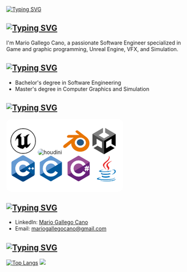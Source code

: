 [![Typing SVG](https://readme-typing-svg.demolab.com?font=Fira+Code&size=40&pause=1000&width=435&lines=Hi+there!+)](https://git.io/typing-svg)

[![Typing SVG](https://readme-typing-svg.demolab.com?font=Fira+Code&size=30&pause=1000&width=435&lines=I'm+Mario+%F0%9F%98%8E)](https://git.io/typing-svg)
---

I'm Mario Gallego Cano, a passionate Software Engineer specialized in Game and graphic programming, Unreal Engine, VFX, and Simulation.


[![Typing SVG](https://readme-typing-svg.demolab.com?font=Fira+Code&pause=1000&width=435&lines=%F0%9F%8E%93+Education)](https://git.io/typing-svg)
---
- Bachelor's degree in Software Engineering
- Master's degree in Computer Graphics and Simulation


[![Typing SVG](https://readme-typing-svg.demolab.com?font=Fira+Code&pause=1000&width=435&lines=%E2%9A%99%EF%B8%8F+Skills+and+Technologies)](https://git.io/typing-svg)
---
<div style="background-color: white; border-radius: 15px; padding: 10px; display: inline-block;">
  <p align="left">
    <img src="https://raw.githubusercontent.com/devicons/devicon/master/icons/unrealengine/unrealengine-original.svg" alt="unreal" width="70" height="70" style="border-radius: 10px;"/>
    <img src="https://upload.wikimedia.org/wikipedia/commons/1/15/Houdini3D_icon.png" alt="houdini" width="70" height="70" style="border-radius: 10px;"/>
    <img src="https://raw.githubusercontent.com/devicons/devicon/master/icons/blender/blender-original.svg" alt="blender" width="70" height="70" style="border-radius: 10px;"/>
    <img src="https://raw.githubusercontent.com/devicons/devicon/master/icons/unity/unity-original.svg" alt="unity" width="70" height="70" style="border-radius: 10px;"/>
  <br>
    <img src="https://raw.githubusercontent.com/devicons/devicon/master/icons/cplusplus/cplusplus-original.svg" alt="cplusplus" width="70" height="70" style="border-radius: 10px;"/>
    <img src="https://raw.githubusercontent.com/devicons/devicon/master/icons/c/c-original.svg" alt="c" width="70" height="70" style="border-radius: 10px;"/>
    <img src="https://raw.githubusercontent.com/devicons/devicon/master/icons/csharp/csharp-original.svg" alt="csharp" width="70" height="70" style="border-radius: 10px;"/>
    <img src="https://raw.githubusercontent.com/devicons/devicon/master/icons/java/java-original.svg" alt="java" width="70" height="70" style="border-radius: 10px;"/>
  </p>
</div>


[![Typing SVG](https://readme-typing-svg.demolab.com?font=Fira+Code&pause=1000&width=435&lines=%F0%9F%93%AB+Get+in+Touch)](https://git.io/typing-svg)
---
- LinkedIn: [Mario Gallego Cano](https://www.linkedin.com/in/mario-gallego-cano/)
- Email: mariogallegocano@gmail.com

              
[![Typing SVG](https://readme-typing-svg.demolab.com?font=Fira+Code&pause=1000&width=435&lines=%F0%9F%93%88+GitHub+Stats)](https://git.io/typing-svg)
---
[![Top Langs](https://github-readme-stats.vercel.app/api/top-langs/?username=Ie-Karma&hide_progress=false&show_icons=true&theme=highcontrast&count_private=true&layout=donut)](https://github.com/Ie-Karma/github-readme-stats)
![](https://github-readme-stats.vercel.app/api?username=Ie-Karma&show_icons=true&theme=highcontrast&count_private=true&progress=true&hide_rank=true&rank_icon=percentile)
